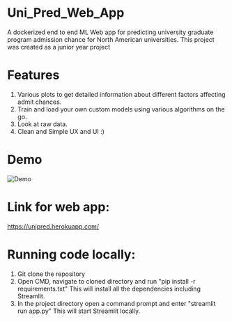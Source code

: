 # Uni_Pred_Web_App
A dockerized end to end ML Web app for predicting university graduate program admission chance for North American universities.
This project was created as a junior year project

# Features
1. Various plots to get detailed information about different factors affecting admit chances.
2. Train and load your own custom models using various algorithms on the go.
3. Look at raw data. 
4. Clean and Simple UX and UI :) 

# Demo 
![Demo](demo/demo.gif)

# Link for web app:
https://unipred.herokuapp.com/

# Running code locally:
1. Git clone the repository 
2. Open CMD, navigate to cloned directory and run "pip install -r requirements.txt" This will install all the dependencies including Streamlit.
3. In the project directory open a command prompt and enter "streamlit run app.py" This will start Streamlit locally.
